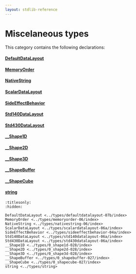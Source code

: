 ```yaml
---
layout: stdlib-reference
---
```

# Miscelaneous types

This category contains the following declarations:

#### [DefaultDataLayout](defaultdatalayout-07b/index.md)

#### [MemoryOrder](memoryorder-06/index.md)

#### [NativeString](nativestring-06/index.md)

#### [ScalarDataLayout](scalardatalayout-06a/index.md)

#### [SideEffectBehavior](sideeffectbehavior-04a/index.md)

#### [Std140DataLayout](std140datalayout-06a/index.md)

#### [Std430DataLayout](std430datalayout-06a/index.md)

#### [\_\_Shape1D](0_shape1d-028/index.md)

#### [\_\_Shape2D](0_shape2d-028/index.md)

#### [\_\_Shape3D](0_shape3d-028/index.md)

#### [\_\_ShapeBuffer](0_shapebuffer-027/index.md)

#### [\_\_ShapeCube](0_shapecube-027/index.md)

#### [string](string.md)


```{toctree}
:titlesonly:
:hidden:

DefaultDataLayout <../types/defaultdatalayout-07b/index>
MemoryOrder <../types/memoryorder-06/index>
NativeString <../types/nativestring-06/index>
ScalarDataLayout <../types/scalardatalayout-06a/index>
SideEffectBehavior <../types/sideeffectbehavior-04a/index>
Std140DataLayout <../types/std140datalayout-06a/index>
Std430DataLayout <../types/std430datalayout-06a/index>
__Shape1D <../types/0_shape1d-028/index>
__Shape2D <../types/0_shape2d-028/index>
__Shape3D <../types/0_shape3d-028/index>
__ShapeBuffer <../types/0_shapebuffer-027/index>
__ShapeCube <../types/0_shapecube-027/index>
string <../types/string>
```

<script>
// Fix .md links to .html when on ReadTheDocs
if (window.location.hostname.includes('readthedocs') || 
    window.location.hostname.includes('rtfd.io')) {
  document.addEventListener('DOMContentLoaded', function() {
    const links = document.querySelectorAll('a');
    links.forEach(link => {
      if (link.getAttribute('href') && link.getAttribute('href').endsWith('.md')) {
        link.href = link.href.replace(/\.md($|#|\?)/, '.html$1');
      }
    });
  });
}
</script>
